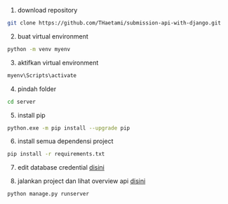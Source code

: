 1. download repository

```sh
git clone https://github.com/THaetami/submission-api-with-django.git
```

2. buat virtual environment

```sh
python -m venv myenv
```

3. aktifkan virtual environment

```sh
myenv\Scripts\activate
```

4. pindah folder

```sh
cd server
```

5. install pip

```sh
python.exe -m pip install --upgrade pip
```

6. install semua dependensi project

```sh
pip install -r requirements.txt
```

7. edit database credential [disini](https://github.com/THaetami/submission-api-with-django/blob/master/server/serversettings.py)

8. jalankan project dan lihat overview api [disini](http://127.0.0.1:8000/)

```sh
python manage.py runserver
```

